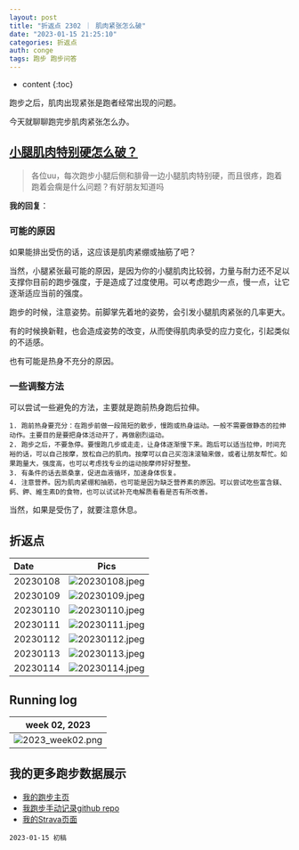 ```yaml
---
layout: post
title: "折返点 2302 ｜ 肌肉紧张怎么破"
date: "2023-01-15 21:25:10"
categories: 折返点
auth: conge
tags: 跑步 跑步问答 
---
```

* content
{:toc}

跑步之后，肌肉出现紧张是跑者经常出现的问题。

今天就聊聊跑完步肌肉紧张怎么办。





## [小腿肌肉特别硬怎么破？](https://douc.cc/02oqVe)

> 各位uu，每次跑步小腿后侧和腓骨一边小腿肌肉特别硬，而且很疼，跑着跑着会瘸是什么问题？有好朋友知道吗

**我的回复**：

### 可能的原因

如果能排出受伤的话，这应该是肌肉紧绷或抽筋了吧？

当然，小腿紧张最可能的原因，是因为你的小腿肌肉比较弱，力量与耐力还不足以支撑你目前的跑步强度，于是造成了过度使用。可以考虑跑少一点，慢一点，让它逐渐适应当前的强度。

跑步的时候，注意姿势。前脚掌先着地的姿势，会引发小腿肌肉紧张的几率更大。

有的时候换新鞋，也会造成姿势的改变，从而使得肌肉承受的应力变化，引起类似的不适感。

也有可能是热身不充分的原因。

### 一些调整方法

可以尝试一些避免的方法，主要就是跑前热身跑后拉伸。

    1. 跑前热身要充分：在跑步前做一段简短的散步，慢跑或热身运动。一般不需要做静态的拉伸动作。主要目的是要把身体活动开了，再做剧烈运动。
    2. 跑步之后，不要急停。要慢跑几步或走走，让身体逐渐慢下来。跑后可以适当拉伸，时间充裕的话，可以自己按摩，放松自己的肌肉。按摩可以自己买泡沫滚轴来做，或者让朋友帮忙。如果跑量大，强度高，也可以考虑找专业的运动按摩师好好整整。
    3. 有条件的话去蒸桑拿，促进血液循环，加速身体恢复。
    4. 注意营养。因为肌肉紧绷和抽筋，也可能是因为缺乏营养素的原因。可以尝试吃些富含鎂、鈣、鉀、維生素D的食物，也可以试试补充电解质看看是否有所改善。
   
当然，如果是受伤了，就要注意休息。

## 折返点

| Date     |                                Pics                                  |
| :------- | :------------------------------------------------------------------: |
| 20230108 |![20230108.jpeg](https://s2.loli.net/2023/01/15/CxLT9aDnob4iXNp.jpg) |
| 20230109 |![20230109.jpeg](https://s2.loli.net/2023/01/15/JoAjx6ZkNbpqmFD.jpg) |
| 20230110 |![20230110.jpeg](https://s2.loli.net/2023/01/15/eVDiycj8QCWomkg.jpg) |
| 20230111 |![20230111.jpeg](https://s2.loli.net/2023/01/15/N6ktbrPyVZ4wjnR.jpg) |
| 20230112 |![20230112.jpeg](https://s2.loli.net/2023/01/15/rP2ymVSeaUJLlC4.jpg) |
| 20230113 |![20230113.jpeg](https://s2.loli.net/2023/01/15/XiWVShUsBv6HEIe.jpg) |
| 20230114 |![20230114.jpeg](https://s2.loli.net/2023/01/15/I1QiCzAHfktRJbV.jpg) |

## Running log

|                            week 02, 2023                              |
| :-------------------------------------------------------------------: |
|![2023_week02.png](https://s2.loli.net/2023/01/15/q9kcOhfl1iVHvwN.png) |

## 我的更多跑步数据展示

* [我的跑步主页](https://conge.livingwithfcs.org/running_page/)
* [我跑步手动记录github repo](https://github.com/conge/RunningStreak)
* [我的Strava页面](https://www.strava.com/athletes/57680242)

```
2023-01-15 初稿
```
